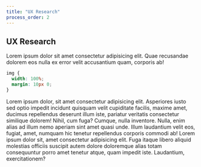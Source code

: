 ```yaml
---
title: "UX Research"
process_order: 2
---
```


## UX Research

Lorem ipsum dolor sit amet consectetur adipisicing elit. Quae recusandae dolorem eos nulla ex error velit accusantium quam, corporis ab!

```css
img {
  width: 100%;
  margin: 10px 0;
}
```

Lorem ipsum dolor, sit amet consectetur adipisicing elit. Asperiores iusto sed optio impedit incidunt quisquam velit cupiditate facilis, maxime amet, ducimus repellendus deserunt illum iste, pariatur veritatis consectetur similique dolorem! Nihil, cum fuga? Cumque, nulla inventore. Nulla, enim alias ad illum nemo aperiam sint amet quasi unde. Illum laudantium velit eos, fugiat, amet, numquam hic tenetur repellendus corporis commodi ab!
Lorem ipsum dolor sit, amet consectetur adipisicing elit. Fuga itaque libero aliquid molestias officiis suscipit autem dolore doloremque alias totam consequuntur porro amet tenetur atque, quam impedit iste. Laudantium, exercitationem?